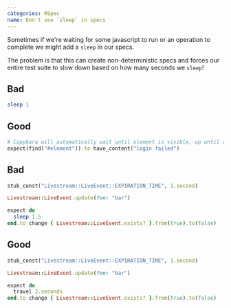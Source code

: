 ```yaml
---
categories: RSpec
name: Don't use `sleep` in specs
---
```


Sometimes if we're waiting for some javascript to run or an operation to complete we might add a `sleep` in our specs.

The problem is that this can create non-deterministic specs and forces our entire test suite to slow down based on how many seconds we `sleep`!

## Bad

```ruby
sleep 1
```

## Good

```ruby
# Capybara will automatically wait until element is visible, up until a timeout
expect(find("#element")).to have_content("login failed")
```

## Bad

```ruby
stub_const("Livestream::LiveEvent::EXPIRATION_TIME", 1.second)

Livestream::LiveEvent.update(foo: "bar")

expect do
  sleep 1.5
end.to change { Livestream::LiveEvent.exists? }.from(true).to(false)
```

## Good

```ruby
stub_const("Livestream::LiveEvent::EXPIRATION_TIME", 1.second)

Livestream::LiveEvent.update(foo: "bar")

expect do
  travel 2.seconds
end.to change { Livestream::LiveEvent.exists? }.from(true).to(false)
```

